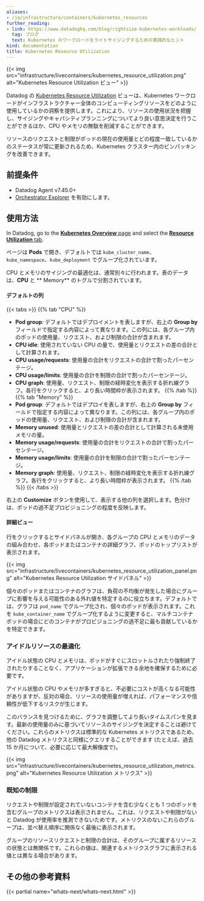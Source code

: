 ```yaml
---
aliases:
- /ja/infrastructure/containers/kubernetes_resources
further_reading:
- link: https://www.datadoghq.com/blog/rightsize-kubernetes-workloads/
  tag: ブログ
  text: Kubernetes のワークロードをライトサイジングするための実践的なヒント
kind: documentation
title: Kubernetes Resource Utilization
---
```


{{< img src="infrastructure/livecontainers/kubernetes_resource_utilization.png" alt="Kubernetes Resource Utilization ビュー" >}}

Datadog の [Kubernetes Resource Utilization][3] ビューは、Kubernetes ワークロードがインフラストラクチャー全体のコンピューティングリソースをどのように使用しているかの洞察を提供します。これにより、リソースの使用状況を把握し、サイジングやキャパシティプランニングについてより良い意思決定を行うことができるほか、CPU やメモリの無駄を削減することができます。

リソースのリクエストと制限がポッドの現在の使用量とどの程度一致しているかのステータスが常に更新されるため、Kubernetes クラスター内のビンパッキングを改善できます。

## 前提条件

- Datadog Agent v7.45.0+
- [Orchestrator Explorer][1] を有効にします。

## 使用方法

In Datadog, go to the [**Kubernetes Overview** page][2] and select the [**Resource Utilization** tab][3].

ページは **Pods** で開き、デフォルトでは `kube_cluster_name`、`kube_namespace`、`kube_deployment` でグループ化されています。

CPU とメモリのサイジングの最適化は、通常別々に行われます。表のデータは、**CPU** と ** Memory** のトグルで分割されています。

#### デフォルトの列

{{< tabs >}}
{{% tab "CPU" %}}
- **Pod group**: デフォルトではデプロイメントを表しますが、右上の **Group by** フィールドで指定する内容によって異なります。この列には、各グループ内のポッドの使用量、リクエスト、および制限の合計が含まれます。
- **CPU idle**: 使用されていない CPU の量で、使用量とリクエストの差の合計として計算されます。
- **CPU usage/requests**: 使用量の合計をリクエストの合計で割ったパーセンテージ。
- **CPU usage/limits**: 使用量の合計を制限の合計で割ったパーセンテージ。
- **CPU graph**: 使用量、リクエスト、制限の経時変化を表示する折れ線グラフ。各行をクリックすると、より長い時間枠が表示されます。
{{% /tab %}}
{{% tab "Memory" %}}
- **Pod group**: デフォルトではデプロイを表しますが、右上の **Group by** フィールドで指定する内容によって異なります。この列には、各グループ内のポッドの使用量、リクエスト、および制限の合計が含まれます。
- **Memory unused**: 使用量とリクエストの差の合計として計算される未使用メモリの量。
- **Memory usage/requests**: 使用量の合計をリクエストの合計で割ったパーセンテージ。
- **Memory usage/limits**: 使用量の合計を制限の合計で割ったパーセンテージ。
- **Memory graph**: 使用量、リクエスト、制限の経時変化を表示する折れ線グラフ。各行をクリックすると、より長い時間枠が表示されます。
{{% /tab %}}
{{< /tabs >}}

右上の **Customize** ボタンを使用して、表示する他の列を選択します。色分けは、ポッドの過不足プロビジョニングの程度を反映します。

#### 詳細ビュー

行をクリックするとサイドパネルが開き、各グループの CPU とメモリのデータの組み合わせ、各ポッドまたはコンテナの詳細グラフ、ポッドのトップリストが表示されます。

{{< img src="infrastructure/livecontainers/kubernetes_resource_utilization_panel.png" alt="Kubernetes Resource Utilization サイドパネル" >}}

個々のポッドまたはコンテナのグラフは、負荷の不均衡が発生した場合にグループに影響を与える可能性のある外れ値を特定するのに役立ちます。デフォルトでは、グラフは `pod_name` でグループ化され、個々のポッドが表示されます。これを `kube_container_name` でグループ化するように変更すると、マルチコンテナポッドの場合にどのコンテナがプロビジョニングの過不足に最も貢献しているかを特定できます。

### アイドルリソースの最適化

アイドル状態の CPU とメモリは、ポッドがすぐにスロットルされたり強制終了されたりすることなく、アプリケーションが拡張できる余地を確保するために必要です。

アイドル状態の CPU やメモリが多すぎると、不必要にコストが高くなる可能性がありますが、反対の場合、リソースの使用量が増えれば、パフォーマンスや信頼性が低下するリスクが生じます。

このバランスを見つけるために、グラフを調整してより長いタイムスパンを見ます。最新の使用量のみに基づいてリソースのサイジングを決定することは避けてください。これらのメトリクスは標準的な Kubernetes メトリクスであるため、他の Datadog メトリクスと同様にクエリすることができます (たとえば、過去 15 か月について、必要に応じて最大解像度で)。

{{< img src="infrastructure/livecontainers/kubernetes_resource_utilization_metrics.png" alt="Kubernetes Resource Utilization メトリクス" >}}

### 既知の制限

リクエストや制限が設定されていないコンテナを含む少なくとも 1 つのポッドを含むグループのメトリクスは表示されません。これは、リクエストや制限がないと Datadog が使用率を推測できないためです。メトリクスのないこれらのグループは、並べ替え順序に関係なく最後に表示されます。

グループのリソースリクエストと制限の合計は、そのグループに属するリソースの状態とは無関係です。これらの値は、関連するメトリクスグラフに表示される値とは異なる場合があります。

## その他の参考資料

{{< partial name="whats-next/whats-next.html" >}}

[1]: /ja/infrastructure/containers/orchestrator_explorer?tab=datadogoperator#setup
[2]: https://app.datadoghq.com/kubernetes
[3]: https://app.datadoghq.com/orchestration/resource/pod?groups=tag%23kube_deployment%2Ctag%23kube_namespace%2Ctag%23kube_cluster_name